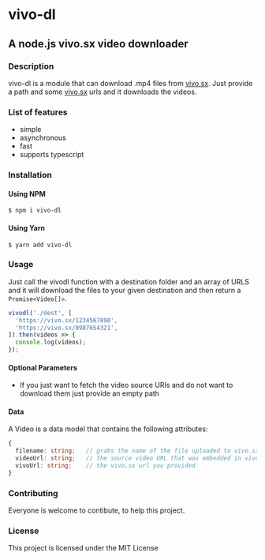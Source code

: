 # vivo-dl
## A node.js vivo.sx video downloader
### Description
vivo-dl is a module that can download .mp4 files from [vivo.sx](https://vivo.sx).
Just provide a path and some [vivo.sx](https://vivo.sx) urls and it downloads the videos.

### List of features
*   simple
*   asynchronous
*   fast
*   supports typescript

### Installation
#### Using NPM
```shell 
$ npm i vivo-dl
```
#### Using Yarn
```shell 
$ yarn add vivo-dl
```

### Usage
Just call the vivodl function with a destination folder and an array of URLS and it will download the files to your given destination and then return a ```Promise<Video[]>```.

```ts
vivodl('./dest', [
  'https://vivo.sx/1234567890',
  'https://vivo.sx/0987654321',
]).then(videos => {
  console.log(videos);
});
```
#### Optional Parameters
* If you just want to fetch the video source URIs and do not want to download them just provide an empty path

#### Data
A Video is a data model that contains the following attributes:
```ts
{
  filename: string;   // grabs the name of the file uploaded to vivo.sx
  videoUrl: string;   // the source video URL that was embedded in vivo.sx
  vivoUrl: string;    // the vivo.sx url you provided
}
```
### Contributing
Everyone is welcome to contibute, to help this project.

### License
This project is licensed under the MIT License
